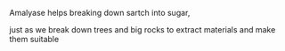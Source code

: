 Amalyase helps breaking down sartch into sugar,

just as we break down trees and big rocks to extract materials and make them suitable
